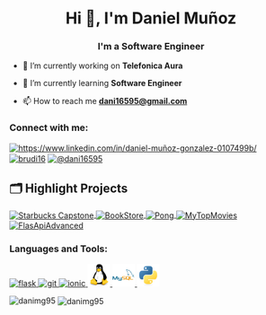 <h1 align="center">Hi 👋, I'm Daniel Muñoz</h1>
<h3 align="center">I'm a Software Engineer</h3>

- 🔭 I’m currently working on **Telefonica Aura**

- 🌱 I’m currently learning **Software Engineer**

- 📫 How to reach me **dani16595@gmail.com**

<h3 align="left">Connect with me:</h3>
<p align="left">
<a href="https://www.linkedin.com/in/daniel-muñoz-gonzalez-0107499b/" target="blank"><img align="center" src="https://cdn.jsdelivr.net/npm/simple-icons@3.0.1/icons/linkedin.svg" alt="https://www.linkedin.com/in/daniel-muñoz-gonzalez-0107499b/" height="30" width="40" /></a>
<a href="https://kaggle.com/brudi16" target="blank"><img align="center" src="https://cdn.jsdelivr.net/npm/simple-icons@3.0.1/icons/kaggle.svg" alt="brudi16" height="30" width="40" /></a>
<a href="https://medium.com/@dani16595" target="blank"><img align="center" src="https://cdn.jsdelivr.net/npm/simple-icons@3.0.1/icons/medium.svg" alt="@dani16595" height="30" width="40" /></a>
</p>

## 🗂️ Highlight Projects


<a href="https://github.com/DaniMG95/api-resnet">
  <img align="center" src="https://github-readme-stats.vercel.app/api/pin/?username=DaniMG95&repo=api-resnet&show_icons=true&line_height=27&title_color=6aa6f8&text_color=8a919a&icon_color=6aa6f8&bg_color=0e1116" alt="Starbucks Capstone" />
</a>

<a href="https://github.com/DaniMG95/BookStore">
  <img align="center" src="https://github-readme-stats.vercel.app/api/pin/?username=DaniMG95&repo=BookStore&show_icons=true&line_height=27&title_color=6aa6f8&text_color=8a919a&icon_color=6aa6f8&bg_color=0e1116" alt="BookStore" />
</a>

<a href="https://github.com/DaniMG95/Pong">
  <img align="center" src="https://github-readme-stats.vercel.app/api/pin/?username=DaniMG95&repo=Pong&show_icons=true&line_height=27&title_color=6aa6f8&text_color=8a919a&icon_color=6aa6f8&bg_color=0e1116" alt="Pong" />
</a>

<a href="https://github.com/DaniMG95/MyTopMovies">
  <img align="center" src="https://github-readme-stats.vercel.app/api/pin/?username=DaniMG95&repo=MyTopMovies&show_icons=true&line_height=27&title_color=6aa6f8&text_color=8a919a&icon_color=6aa6f8&bg_color=0e1116" alt="MyTopMovies" />
</a>

<a href="https://github.com/DaniMG95/FlaskApiAdvance">
  <img align="center" src="https://github-readme-stats.vercel.app/api/pin/?username=DaniMG95&repo=FlaskApiAdvance&show_icons=true&line_height=27&title_color=6aa6f8&text_color=8a919a&icon_color=6aa6f8&bg_color=0e1116" alt="FlasApiAdvanced" />
</a>



<h3 align="left">Languages and Tools:</h3>
<p align="left"> </a> <a href="https://flask.palletsprojects.com/" target="_blank"> <img src="https://www.vectorlogo.zone/logos/pocoo_flask/pocoo_flask-icon.svg" alt="flask" width="40" height="40"/> </a> <a href="https://git-scm.com/" target="_blank"> <img src="https://www.vectorlogo.zone/logos/git-scm/git-scm-icon.svg" alt="git" width="40" height="40"/> </a> <a href="https://ionicframework.com" target="_blank"> <img src="https://upload.wikimedia.org/wikipedia/commons/d/d1/Ionic_Logo.svg" alt="ionic" width="40" height="40"/> </a> <a href="https://www.linux.org/" target="_blank"> <img src="https://raw.githubusercontent.com/devicons/devicon/master/icons/linux/linux-original.svg" alt="linux" width="40" height="40"/> </a> <a href="https://www.mysql.com/" target="_blank"> <img src="https://raw.githubusercontent.com/devicons/devicon/master/icons/mysql/mysql-original-wordmark.svg" alt="mysql" width="40" height="40"/> </a> <a href="https://www.python.org" target="_blank"> <img src="https://raw.githubusercontent.com/devicons/devicon/master/icons/python/python-original.svg" alt="python" width="40" height="40"/> </a> </p>


<p><img align="left" src="https://github-readme-stats.vercel.app/api/top-langs?username=danimg95&show_icons=true&locale=en&layout=compact" alt="danimg95" /></p>

<p>&nbsp;<img align="center" src="https://github-readme-stats.vercel.app/api?username=danimg95&show_icons=true&locale=en" alt="danimg95" /></p>
